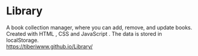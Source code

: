 # Library
A book collection manager, where you can add, remove, and update books. Created with HTML , CSS and JavaScript . The data is stored in localStorage.  
https://tiberiwww.github.io/Library/
